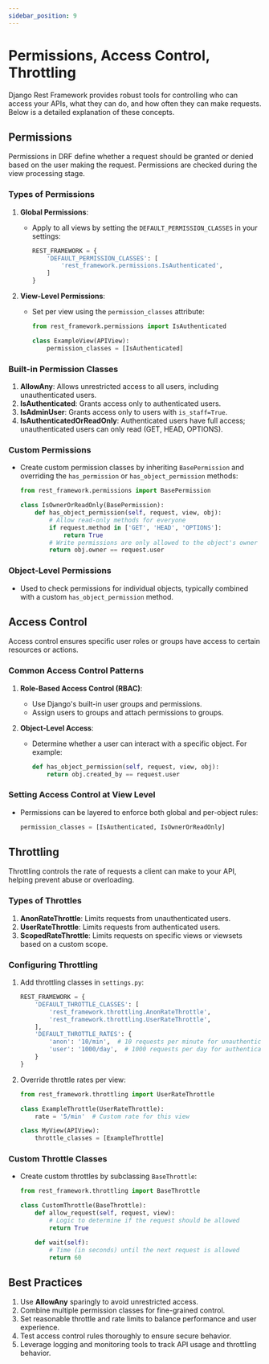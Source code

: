 ```yaml
---
sidebar_position: 9
---
```


# Permissions, Access Control, Throttling

Django Rest Framework provides robust tools for controlling who can access your APIs, what they can do, and how often they can make requests. Below is a detailed explanation of these concepts.

## Permissions

Permissions in DRF define whether a request should be granted or denied based on the user making the request. Permissions are checked during the view processing stage.

### Types of Permissions

1. **Global Permissions**:

   - Apply to all views by setting the `DEFAULT_PERMISSION_CLASSES` in your settings:
     ```python
     REST_FRAMEWORK = {
         'DEFAULT_PERMISSION_CLASSES': [
             'rest_framework.permissions.IsAuthenticated',
         ]
     }
     ```

2. **View-Level Permissions**:

   - Set per view using the `permission_classes` attribute:

     ```python
     from rest_framework.permissions import IsAuthenticated

     class ExampleView(APIView):
         permission_classes = [IsAuthenticated]
     ```

### Built-in Permission Classes

1. **AllowAny**: Allows unrestricted access to all users, including unauthenticated users.
2. **IsAuthenticated**: Grants access only to authenticated users.
3. **IsAdminUser**: Grants access only to users with `is_staff=True`.
4. **IsAuthenticatedOrReadOnly**: Authenticated users have full access; unauthenticated users can only read (GET, HEAD, OPTIONS).

### Custom Permissions

- Create custom permission classes by inheriting `BasePermission` and overriding the `has_permission` or `has_object_permission` methods:

  ```python
  from rest_framework.permissions import BasePermission

  class IsOwnerOrReadOnly(BasePermission):
      def has_object_permission(self, request, view, obj):
          # Allow read-only methods for everyone
          if request.method in ['GET', 'HEAD', 'OPTIONS']:
              return True
          # Write permissions are only allowed to the object's owner
          return obj.owner == request.user
  ```

### Object-Level Permissions

- Used to check permissions for individual objects, typically combined with a custom `has_object_permission` method.

## Access Control

Access control ensures specific user roles or groups have access to certain resources or actions.

### Common Access Control Patterns

1. **Role-Based Access Control (RBAC)**:

   - Use Django's built-in user groups and permissions.
   - Assign users to groups and attach permissions to groups.

2. **Object-Level Access**:
   - Determine whether a user can interact with a specific object. For example:
     ```python
     def has_object_permission(self, request, view, obj):
         return obj.created_by == request.user
     ```

### Setting Access Control at View Level

- Permissions can be layered to enforce both global and per-object rules:
  ```python
  permission_classes = [IsAuthenticated, IsOwnerOrReadOnly]
  ```

## Throttling

Throttling controls the rate of requests a client can make to your API, helping prevent abuse or overloading.

### Types of Throttles

1. **AnonRateThrottle**: Limits requests from unauthenticated users.
2. **UserRateThrottle**: Limits requests from authenticated users.
3. **ScopedRateThrottle**: Limits requests on specific views or viewsets based on a custom scope.

### Configuring Throttling

1. Add throttling classes in `settings.py`:

   ```python
   REST_FRAMEWORK = {
       'DEFAULT_THROTTLE_CLASSES': [
           'rest_framework.throttling.AnonRateThrottle',
           'rest_framework.throttling.UserRateThrottle',
       ],
       'DEFAULT_THROTTLE_RATES': {
           'anon': '10/min',  # 10 requests per minute for unauthenticated users
           'user': '1000/day',  # 1000 requests per day for authenticated users
       }
   }
   ```

2. Override throttle rates per view:

   ```python
   from rest_framework.throttling import UserRateThrottle

   class ExampleThrottle(UserRateThrottle):
       rate = '5/min'  # Custom rate for this view

   class MyView(APIView):
       throttle_classes = [ExampleThrottle]
   ```

### Custom Throttle Classes

- Create custom throttles by subclassing `BaseThrottle`:

  ```python
  from rest_framework.throttling import BaseThrottle

  class CustomThrottle(BaseThrottle):
      def allow_request(self, request, view):
          # Logic to determine if the request should be allowed
          return True

      def wait(self):
          # Time (in seconds) until the next request is allowed
          return 60
  ```

## Best Practices

1. Use **AllowAny** sparingly to avoid unrestricted access.
2. Combine multiple permission classes for fine-grained control.
3. Set reasonable throttle and rate limits to balance performance and user experience.
4. Test access control rules thoroughly to ensure secure behavior.
5. Leverage logging and monitoring tools to track API usage and throttling behavior.
